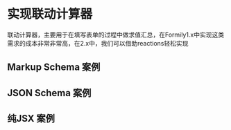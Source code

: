 # 实现联动计算器

联动计算器，主要用于在填写表单的过程中做求值汇总，在Formily1.x中实现这类需求的成本非常非常高，在2.x中，我们可以借助reactions轻松实现

## Markup Schema 案例

## JSON Schema 案例

## 纯JSX 案例